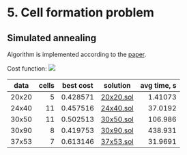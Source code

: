 # 5. Cell formation problem

## Simulated annealing

Algorithm is implemented according to the [paper](https://ir.nctu.edu.tw/bitstream/11536/9500/1/000253183700003.pdf).

Cost function: <img src="http://www.sciweavers.org/tex2img.php?eq=f%20=%20\frac{n_1^\text{in}}{n_1%20%2b%20n_0^\text{in}}&bc=White&fc=Black&im=jpg&fs=12&ff=arev&edit="/>

<table class="table table-bordered table-hover table-condensed">
<thead><tr><th title="Field #1">data</th>
<th title="Field #2">cells</th>
<th title="Field #3">best cost</th>
<th title="Field #4">solution</th>
<th title="Field #5">avg time, s</th>
</tr></thead>
<tbody><tr>
<td>20x20</td>
<td align="right">5</td>
<td align="right">0.428571</td>
<td><a href="test_results/20x20.sol">20x20.sol</a></td>
<td align="right">1.41073</td>
</tr>
<tr>
<td>24x40</td>
<td align="right">11</td>
<td align="right">0.457516</td>
<td><a href="test_results/24x40.sol">24x40.sol</a></td>
<td align="right">37.0192</td>
</tr>
<tr>
<td>30x50</td>
<td align="right">11</td>
<td align="right">0.502513</td>
<td><a href="test_results/30x50.sol">30x50.sol</a></td>
<td align="right">106.986</td>
</tr>
<tr>
<td>30x90</td>
<td align="right">8</td>
<td align="right">0.419753</td>
<td><a href="test_results/30x90.sol">30x90.sol</a></td>
<td align="right">438.931</td>
</tr>
<tr>
<td>37x53</td>
<td align="right">7</td>
<td align="right">0.613146</td>
<td><a href="test_results/37x53.sol">37x53.sol</a></td>
<td align="right">31.9691</td>
</tr>
</tbody></table>
